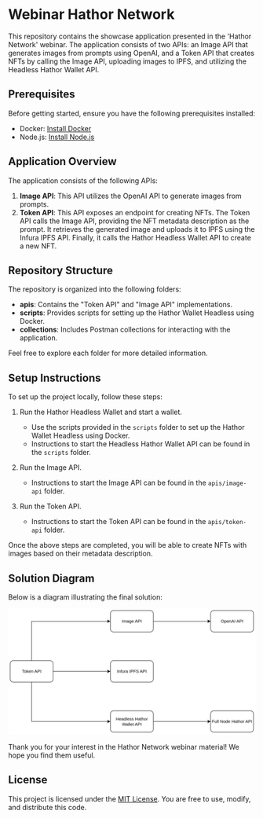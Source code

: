 # Webinar Hathor Network

This repository contains the showcase application presented in the 'Hathor Network' webinar. The application consists of two APIs: an Image API that generates images from prompts using OpenAI, and a Token API that creates NFTs by calling the Image API, uploading images to IPFS, and utilizing the Headless Hathor Wallet API.

## Prerequisites

Before getting started, ensure you have the following prerequisites installed:

- Docker: [Install Docker](https://docs.docker.com/get-docker/)
- Node.js: [Install Node.js](https://nodejs.org/)

## Application Overview

The application consists of the following APIs:

1. **Image API**: This API utilizes the OpenAI API to generate images from prompts.
2. **Token API**: This API exposes an endpoint for creating NFTs. The Token API calls the Image API, providing the NFT metadata description as the prompt. It retrieves the generated image and uploads it to IPFS using the Infura IPFS API. Finally, it calls the Hathor Headless Wallet API to create a new NFT.

## Repository Structure

The repository is organized into the following folders:

- **apis**: Contains the "Token API" and "Image API" implementations.
- **scripts**: Provides scripts for setting up the Hathor Wallet Headless using Docker.
- **collections**: Includes Postman collections for interacting with the application.

Feel free to explore each folder for more detailed information.

## Setup Instructions

To set up the project locally, follow these steps:

1. Run the Hathor Headless Wallet and start a wallet.
   - Use the scripts provided in the `scripts` folder to set up the Hathor Wallet Headless using Docker.
   - Instructions to start the Headless Hathor Wallet API can be found in the `scripts` folder.

2. Run the Image API.
   - Instructions to start the Image API can be found in the `apis/image-api` folder.

3. Run the Token API.
   - Instructions to start the Token API can be found in the `apis/token-api` folder.

Once the above steps are completed, you will be able to create NFTs with images based on their metadata description.

## Solution Diagram

Below is a diagram illustrating the final solution:

![Solution Diagram](./media/diagram.png)

Thank you for your interest in the Hathor Network webinar material! We hope you find them useful.

## License

This project is licensed under the [MIT License](./LICENSE). You are free to use, modify, and distribute this code.
